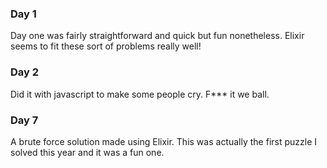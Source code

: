 ### Day 1
Day one was fairly straightforward and quick but fun nonetheless. Elixir seems to fit these sort of problems really well!

### Day 2
Did it with javascript to make some people cry. F*** it we ball.

### Day 7
A brute force solution made using Elixir. This was actually the first puzzle I solved this year and it was a fun one.